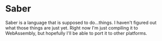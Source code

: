 # Saber

Saber is a language that is supposed to do...things. I haven't figured
out what those things are just yet. Right now I'm just compiling it to
WebAssembly, but hopefully I'll be able to port it to other platforms.
